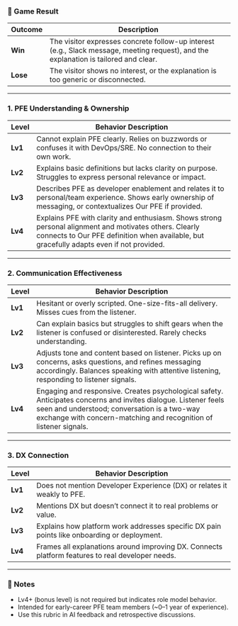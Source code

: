 ### 🎯 Game Result

| Outcome | Description |
|---------|-------------|
| **Win** | The visitor expresses concrete follow-up interest (e.g., Slack message, meeting request), and the explanation is tailored and clear. |
| **Lose** | The visitor shows no interest, or the explanation is too generic or disconnected. |

---

### 1. PFE Understanding & Ownership

| Level | Behavior Description |
|-------|----------------------|
| **Lv1** | Cannot explain PFE clearly. Relies on buzzwords or confuses it with DevOps/SRE. No connection to their own work. |
| **Lv2** | Explains basic definitions but lacks clarity on purpose. Struggles to express personal relevance or impact. |
| **Lv3** | Describes PFE as developer enablement and relates it to personal/team experience. Shows early ownership of messaging, or contextualizes Our PFE if provided. |
| **Lv4** | Explains PFE with clarity and enthusiasm. Shows strong personal alignment and motivates others. Clearly connects to Our PFE definition when available, but gracefully adapts even if not provided. |

---

### 2. Communication Effectiveness

| Level | Behavior Description |
|-------|----------------------|
| **Lv1** | Hesitant or overly scripted. One-size-fits-all delivery. Misses cues from the listener. |
| **Lv2** | Can explain basics but struggles to shift gears when the listener is confused or disinterested. Rarely checks understanding. |
| **Lv3** | Adjusts tone and content based on listener. Picks up on concerns, asks questions, and refines messaging accordingly. Balances speaking with attentive listening, responding to listener signals. |
| **Lv4** | Engaging and responsive. Creates psychological safety. Anticipates concerns and invites dialogue. Listener feels seen and understood; conversation is a two-way exchange with concern-matching and recognition of listener signals. |

---

### 3. DX Connection

| Level | Behavior Description |
|-------|----------------------|
| **Lv1** | Does not mention Developer Experience (DX) or relates it weakly to PFE. |
| **Lv2** | Mentions DX but doesn’t connect it to real problems or value. |
| **Lv3** | Explains how platform work addresses specific DX pain points like onboarding or deployment. |
| **Lv4** | Frames all explanations around improving DX. Connects platform features to real developer needs. |

---

### 📌 Notes

* Lv4+ (bonus level) is not required but indicates role model behavior.
* Intended for early-career PFE team members (~0–1 year of experience).
* Use this rubric in AI feedback and retrospective discussions.
